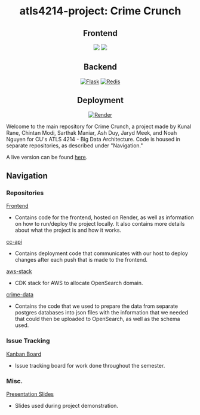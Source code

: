 <div align="center">
 
# atls4214-project: Crime Crunch

## Frontend 

[![](https://img.shields.io/badge/ReactJS-blue?style=for-the-badge&logo=react)](https://reactjs.org/docs/getting-started.html)
[![](https://img.shields.io/badge/next.js-000000?style=for-the-badge&logo=nextdotjs)](https://nextjs.org/docs)

 
## Backend
[![Flask](https://img.shields.io/badge/flask-%23000.svg?style=for-the-badge&logo=flask&logoColor=white)](https://flask.palletsprojects.com/en/2.2.x/)
[![Redis](https://img.shields.io/badge/redis-%23DD0031.svg?style=for-the-badge&logo=redis&logoColor=white)](https://redis.io/docs/)

## Deployment 
[![Render](https://img.shields.io/badge/Render-%46E3B7.svg?style=for-the-badge&logo=render&logoColor=white)](https://render.com/docs)
</div>


Welcome to the main repository for Crime Crunch, a project made by Kunal Rane, Chintan Modi, Sarthak Maniar, Ash Duy, Jaryd Meek, and Noah Nguyen for CU's ATLS 4214 - Big Data Architecture.  Code is housed in separate repositories, as described under "Navigation." 

A live version can be found [here](https://crime-crunch.onrender.com).

## Navigation

### Repositories

[Frontend](https://github.com/BigData712/frontend)
- Contains code for the frontend, hosted on Render, as well as information on how to run/deploy the project locally.  It also contains more details about what the project is and how it works. 

[cc-api](https://github.com/BigData712/cc-api)
- Contains deployment code that communicates with our host to deploy changes after each push that is made to the frontend. 

[aws-stack](https://github.com/BigData712/aws-stack)
- CDK stack for AWS to allocate OpenSearch domain. 

[crime-data](https://github.com/BigData712/crime-data)
- Contains the code that we used to prepare the data from separate postgres databases into json files with the information that we needed that could then be uploaded to OpenSearch, as well as the schema used. 

### Issue Tracking

[Kanban Board](https://github.com/orgs/BigData712/projects/1)
- Issue tracking board for work done throughout the semester.

### Misc. 

[Presentation Slides](https://docs.google.com/presentation/d/1rq5QwTAwDIjoZ9U3Ro_rp5IwTcLsp7os1YND-0mRrQQ/edit?usp=sharing)
- Slides used during project demonstration. 
